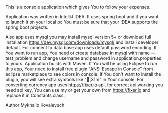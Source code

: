 This is a console application which gives You to follow your expenses.

Application was written in IntelliJ IDEA. It uses spring boot and if you want to launch it on your local pc You must be sure that your IDEA supports the spring boot projects.

Also app uses mysql you may install mysql version 5+ or download full installation https://dev.mysql.com/downloads/mysql/ and install developer default.
For connect to data base app uses default password encoding. If You want to run app, You need ot create database in mysql with name — test_problem and change username and password in application.properties to yours.
Application builds with Maven. 
If You will be using Eclipse to run this app, Your need to install free plugin "ANSI Escape in Console" from eclipse marketplace to see colors in console.
If You don't want to install the plugin, you will see extra symbols like "[31m" in Your console.
For converting currency app uses https://fixer.io api, for correct api working you need api key. You can use my or get your own from https://fixer.io and replace it in Constants class.

Author Mykhailo Kovalevuch.

